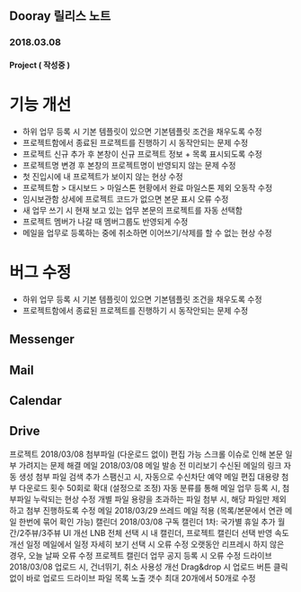 ## Dooray 릴리스 노트

### 2018.03.08

#### Project  ( 작성중 )
# 기능 개선
  * 하위 업무 등록 시 기본 템플릿이 있으면 기본템플릿 조건을 채우도록 수정
  * 프로젝트함에서 종료된 프로젝트를 진행하기 시 동작안되는 문제 수정
  * 프로젝트 신규 추가 후 본창이 신규 프로젝트 정보 + 목록 표시되도록 수정
  * 프로젝트명 변경 후 본창의 프로젝트명이 반영되지 않는 문제 수정
  * 첫 진입시에 내 프로젝트가 보이지 않는 현상 수정
  * 프로젝트함 > 대시보드 > 마일스톤 현황에서 완료 마일스톤 제외 오동작 수정
  * 임시보관함 상세에 프로젝트 코드가 없으면 본문 표시 오류 수정
  * 새 업무 쓰기 시 현재 보고 있는 업무 본문의 프로젝트를 자동 선택함
  * 프로젝트 멤버가 나갈 때 멤버그룹도 반영되게 수정
  * 메일을 업무로 등록하는 중에 취소하면 이어쓰기/삭제를 할 수 없는 현상 수정
# 버그 수정
  * 하위 업무 등록 시 기본 템플릿이 있으면 기본템플릿 조건을 채우도록 수정
  * 프로젝트함에서 종료된 프로젝트를 진행하기 시 동작안되는 문제 수정

## Messenger






## Mail 






## Calendar 




## Drive 




프로젝트 2018/03/08
첨부파일 (다운로드 없이) 편집 가능
스크롤 이슈로 인해 본문 일부 가려지는 문제 해결
메일 2018/03/08
메일 발송 전 미리보기
수신된 메일의 링크 자동 생성
첨부 파일 검색 추가
스팸신고 시, 자동으로 수신차단
예약 메일 편집
대용량 첨부 다운로드 횟수 50회로 확대 (설정으로 조정)
자동 분류를 통해 메일 업무 등록 시, 첨부파일 누락되는 현상 수정
개별 파일 용량을 초과하는 파일 첨부 시, 해당 파일만 제외하고 첨부 진행하도록 수정
메일 2018/03/29
쓰레드 메일 적용 (목록/본문에서 연관 메일 한번에 묶어 확인 가능)
캘린더 2018/03/08
구독 캘린더 1차: 국가별 휴일 추가
월간/2주뷰/3주뷰 UI 개선
LNB 전체 선택 시 내 캘린더, 프로젝트 캘린더 선택 반영 속도 개선
일정 메일에서 일정 자세히 보기 선택 시 오류 수정
오랫동안 리프레시 하지 않은 경우, 오늘 날짜 오류 수정
프로젝트 캘린더 업무 공지 등록 시 오류 수정
드라이브 2018/03/08
업로드 시, 건너뛰기, 취소 사용성 개선
Drag&drop 시 업로드 버튼 클릭 없이 바로 업로드
드라이브 파일 목록 노출 갯수 최대 20개에서 50개로 수정
